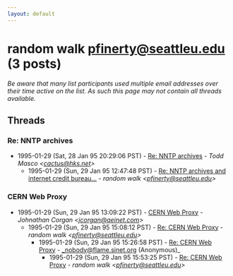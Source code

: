 ```yaml
---
layout: default
---
```


# random walk <pfinerty@seattleu.edu> (3 posts)

_Be aware that many list participants used multiple email addresses over their time active on the list. As such this page may not contain all threads available._

## Threads

### Re: NNTP archives
+ 1995-01-29 (Sat, 28 Jan 95 20:29:06 PST) - [Re: NNTP archives](/archive/1995/01/c212c2d0f50ecca295d5b0964c843a980a3e1b409834c223e4130523adc4968c) - _Todd Masco \<cactus@hks.net\>_
  + 1995-01-29 (Sun, 29 Jan 95 12:47:48 PST) - [Re: NNTP archives and internet credit bureau...](/archive/1995/01/e295209810eca5bbe7cfaab8c15da2ac8aced73246d8535030b721605d46e7cf) - _random walk \<pfinerty@seattleu.edu\>_

### CERN Web Proxy
+ 1995-01-29 (Sun, 29 Jan 95 13:09:22 PST) - [CERN Web Proxy](/archive/1995/01/88963cba8b8b8b63c706f7cfecc98ada30b28f035b699451b78be3000e8044be) - _Johnathan Corgan \<jcorgan@aeinet.com\>_
  + 1995-01-29 (Sun, 29 Jan 95 15:08:12 PST) - [Re: CERN Web Proxy](/archive/1995/01/8e2e5573e6ac4e369eaf79b0c7e8c0467d4dc8b5b1ef29f5abded86aa84b0854) - _random walk \<pfinerty@seattleu.edu\>_
    + 1995-01-29 (Sun, 29 Jan 95 15:26:58 PST) - [Re: CERN Web Proxy](/archive/1995/01/9a675f784534dd7eee9994d0b28f02752f8c255c75498496d79b694f6d0ae306) - _nobody@flame.sinet.org (Anonymous)_
      + 1995-01-29 (Sun, 29 Jan 95 15:53:25 PST) - [Re: CERN Web Proxy](/archive/1995/01/549d7264d61187a2bda0c0f1976529aa52a3568fd144cce3e6fb674b67aa099c) - _random walk \<pfinerty@seattleu.edu\>_

